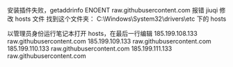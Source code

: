 安装插件失败，getaddrinfo ENOENT raw.githubusercontent.com 报错
jiuqi
修改 hosts 文件
找到这个文件夹： C:\Windows\System32\drivers\etc 下的 hosts

以管理员身份运行笔记本打开 hosts，在最后一行编辑
185.199.108.133 raw.githubusercontent.com
185.199.109.133 raw.githubusercontent.com
185.199.110.133 raw.githubusercontent.com
185.199.111.133 raw.githubusercontent.com
